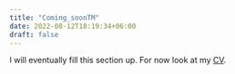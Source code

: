 ```yaml
---
title: "Coming_soonTM"
date: 2022-08-12T18:19:34+06:00
draft: false
---
```


I will eventually fill this section up. For now look at my [CV](resume.pdf).